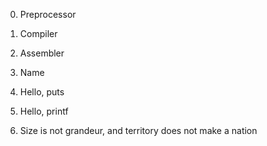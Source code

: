 0. Preprocessor

1. Compiler

2. Assembler

3. Name

4. Hello, puts

5. Hello, printf

6. Size is not grandeur, and territory does not make a nation


